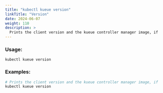 ```yaml
---
title: "kubectl kueue version"
linkTitle: "Version"
date: 2024-06-07
weight: 110
description: >
  Prints the client version and the kueue controller manager image, if installed 
---
```


### Usage:

```
kubectl kueue version
```

### Examples:
```bash
# Prints the client version and the kueue controller manager image, if installed
kubectl kueue version
```
